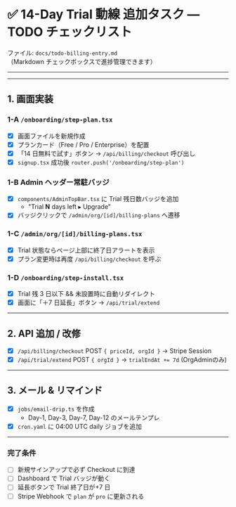 # ✅ 14-Day Trial 動線 追加タスク — TODO チェックリスト  
ファイル: `docs/todo-billing-entry.md`  
（Markdown チェックボックスで進捗管理できます）

---

<!-- ## 0. 事前セットアップ
- [ ] `.env` / Vercel に **STRIPE_SECRET_KEY** と **STRIPE_WEBHOOK_SECRET** を追加  
- [ ] Prisma `Organization` に `plan`, `trialEndAt`, `stripeSubscriptionId` が存在する -->

---

## 1. 画面実装
### 1-A  `/onboarding/step-plan.tsx`
- [x] 画面ファイルを新規作成
- [x] プランカード（Free / Pro / Enterprise）を配置
- [x] 「14 日無料で試す」ボタン → `/api/billing/checkout` 呼び出し
- [x] `signup.tsx` 成功後 `router.push('/onboarding/step-plan')`

### 1-B  Admin ヘッダー常駐バッジ
- [x] `components/AdminTopBar.tsx` に Trial 残日数バッジを追加  
  - "Trial **N** days left ▸ Upgrade"
- [x] バッジクリックで `/admin/org/[id]/billing-plans` へ遷移

### 1-C  `/admin/org/[id]/billing-plans.tsx`
- [x] Trial 状態ならページ上部に終了日アラートを表示
- [x] プラン変更時は再度 `/api/billing/checkout` を呼ぶ

### 1-D  `/onboarding/step-install.tsx`
- [x] Trial 残 3 日以下 && 未設置時に自動リダイレクト
- [x] 画面に「＋7 日延長」ボタン → `/api/trial/extend`

---

## 2. API 追加 / 改修
- [x] `/api/billing/checkout`  POST `{ priceId, orgId }` → Stripe Session
- [x] `/api/trial/extend`  POST `{ orgId }` → `trialEndAt += 7d` (OrgAdminのみ)

---

## 3. メール & リマインド
- [x] `jobs/email-drip.ts` を作成  
  - Day-1, Day-3, Day-7, Day-12 のメールテンプレ
- [x] `cron.yaml` に 04:00 UTC daily ジョブを追加

---

<!-- ## 4. テスト
### 4-A Playwright
- [ ] `tests/e2e/billing.spec.ts`  
  - Sign-up → step-plan へ遷移  
  - Checkout POST→Stripe URL 返却  
  - Success ページに終了日表示  
  - バッジが表示される

### 4-B Jest
- [ ] `tests/unit/extendTrial.test.ts`  
  - Admin ロールで 200 & +7 日  
  - Member ロールで 403

---

## 5. CI / デプロイ
- [ ] CI に新テストを組み込み（lint, test, build 全通過）
- [ ] Vercel Preview で Stripe Test キーを設定し動作確認
- [ ] QA 完了後 `main` へマージし本番 Stripe Key に切替

--- -->

### 完了条件
- [ ] 新規サインアップで必ず Checkout に到達
- [ ] Dashboard で Trial バッジが動く
- [ ] 延長ボタンで Trial 終了日が+7 日
- [ ] Stripe Webhook で `plan` が `pro` に更新される
